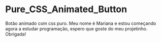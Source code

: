 # Pure_CSS_Animated_Button
Botão animado com css puro.
Meu nome é Mariana e estou começando agora a estudar programação,
espero que goste do meu projetinho. 
Obrigada!
